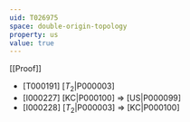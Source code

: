 ```yaml
---
uid: T026975
space: double-origin-topology
property: us
value: true
---
```

[[Proof]]

* [T000191] [$T_2$|P000003]
* [I000227] [KC|P000100] => [US|P000099]
* [I000228] [$T_2$|P000003] => [KC|P000100]

